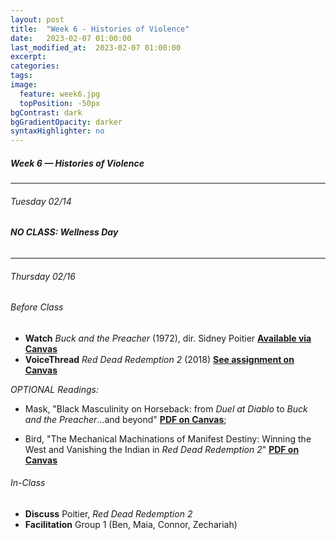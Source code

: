 ```yaml
---
layout: post
title:  "Week 6 - Histories of Violence"
date:   2023-02-07 01:00:00
last_modified_at:  2023-02-07 01:00:00
excerpt: 
categories: 
tags: 
image:
  feature: week6.jpg
  topPosition: -50px
bgContrast: dark
bgGradientOpacity: darker
syntaxHighlighter: no
---
```

##### **Week 6 — Histories of Violence**

---

###### Tuesday 02/14

###### **NO CLASS: Wellness Day**

---

###### Thursday 02/16 

###### *Before Class*
- **Watch** *Buck and the Preacher* (1972), dir. Sidney Poitier [**Available via Canvas**](https://uncch.instructure.com/courses/17305/discussion_topics/153513)
- **VoiceThread** *Red Dead Redemption 2* (2018) [**See assignment on Canvas**](https://uncch.instructure.com/courses/17305/assignments/186783)

*OPTIONAL Readings:*

- Mask, "Black Masculinity on Horseback: from *Duel at Diablo* to *Buck and the Preacher*...and beyond" [**PDF on Canvas**](https://uncch.instructure.com/courses/17305/files/folder/Readings?preview=2791190); 

- Bird, "The Mechanical Machinations of Manifest Destiny: Winning the West and Vanishing the Indian in *Red Dead Redemption 2*" [**PDF on Canvas**](https://uncch.instructure.com/courses/17305/files/folder/Readings?preview=2791189)

###### *In-Class*
- **Discuss** Poitier, *Red Dead Redemption 2*
- **Facilitation** Group 1 (Ben, Maia, Connor, Zechariah)